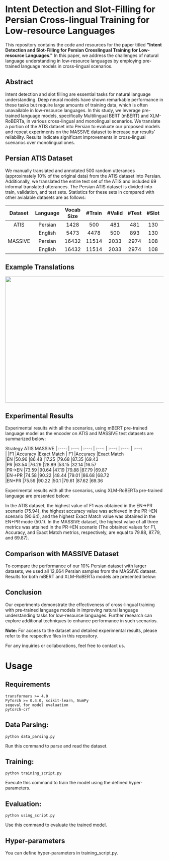 # Intent Detection and Slot-Filling for Persian Cross-lingual Training for Low-resource Languages
This repository contains the code and resources for the paper titled **"Intent Detection and Slot-Filling for Persian Crosslingual Training for Low-resource Languages."** In this paper, we address the challenges of natural language understanding in low-resource languages by employing pre-trained language models in cross-lingual scenarios.

## Abstract

Intent detection and slot filling are essential tasks for natural language understanding. Deep neural models have shown remarkable performance in these tasks but require large amounts of training data, which is often unavailable in low-resource languages. In this study, we leverage pre-trained language models, specifically Multilingual BERT (mBERT) and XLM-RoBERTa, in various cross-lingual and monolingual scenarios. We translate a portion of the ATIS dataset into Persian to evaluate our proposed models and repeat experiments on the MASSIVE dataset to increase our results’ reliability. Results indicate significant improvements in cross-lingual scenarios over monolingual ones.

## Persian ATIS Dataset

We manually translated and annotated 500 random utterances (approximately 10% of the original data) from the ATIS dataset into Persian. Additionally, we translated the entire test set of the ATIS and included 69 informal translated utterances. The Persian ATIS dataset is divided into train, validation, and test sets. Statistics for these sets in compared with other avialable datasets are as follows:

| Dataset      | Language       | Vocab Size    | #Train        | #Valid        | #Test         | #Slot         | #Intent
| :---:        |     :---:      |    :---:      |    :---:      |    :---:      |    :---:      |    :---:      |    :---:      |
| ATIS         | Persian        | 1428          | 500           | 481           | 481           | 130           | 26            |
|              | English        | 5473          | 4478          | 500           | 893           | 130           | 26            |
| MASSIVE      | Persian        | 16432         | 11514         | 2033          | 2974          | 108           | 60            |
|              | English        | 16432         | 11514         | 2033          | 2974          | 108           | 60            |

## Example Translations

<img src="https://github.com/MobinZadkamali/Intent-Detection-and-Slot-Filling-for-Persian-Crosslingual-Training-for-Low-resource-Languages/assets/37911344/56adafef-9d0e-4b16-8dcb-7c657eacf8bb" width="600" height="400">

## Experimental Results

Experimental results with all the scenarios, using mBERT pre-trained language model as the encoder on ATIS and MASSIVE test datasets are summarized below:

Strategy <td colspan=3>ATIS                               <td colspan=3>MASSIVE 
| :---:   |     :---:      |    :---:      |    :---:      |    :---:      |    :---:      |    :---:      
|         |F1              |Accuracy       |Exact Match    | F1            |Accuracy       |Exact Match    
|EN       |50.96           |86.48          |17.25          |79.68          |87.35          |69.43          
|PR       |63.54           |76.29          |28.89          |53.15          |32.14          |16.57          
|PR→EN    |73.59           |90.64          |47.19          |79.88          |87.79          |69.87          
|EN→PR    |74.58           |90.22          |48.44          |79.01          |86.68          |68.72          
|EN+PR    |75.59           |90.22          |50.1           |79.61          |87.62          |69.36          

Experimental results with all the scenarios, using XLM-RoBERTa pre-trained language are presented below:

In the ATIS dataset, the highest value of F1 was obtained in the EN→PR scenario (75.94), the highest accuracy value was achieved in the PR→EN scenario (90.64), and the highest Exact Match value was obtained in the EN+PR mode (50.1). In the MASSIVE dataset, the highest value of all three metrics was attained in the PR→EN scenario (The obtained values for F1, Accuracy, and Exact Match metrics, respectively, are equal to 79.88, 87.79, and 69.87).

## Comparison with MASSIVE Dataset

To compare the performance of our 10% Persian dataset with larger datasets, we used all 12,664 Persian samples from the MASSIVE dataset. Results for both mBERT and XLM-RoBERTa models are presented below:

## Conclusion

Our experiments demonstrate the effectiveness of cross-lingual training with pre-trained language models in improving natural language understanding tasks for low-resource languages. Further research can explore additional techniques to enhance performance in such scenarios.

**Note:** For access to the dataset and detailed experimental results, please refer to the respective files in this repository.

For any inquiries or collaborations, feel free to contact us.

# Usage
## Requirements

    transformers >= 4.0
    PyTorch >= 0.4.0, scikit-learn, NumPy
    seqeval for model evaluation
    pytorch-crf

## Data Parsing:

    python data_parsing.py

Run this command to parse and read the dataset.
    
## Training:

    python training_script.py

Execute this command to train the model using the defined hyper-parameters.
    
## Evaluation:

    python using_script.py

Use this command to evaluate the trained model.

## Hyper-parameters

You can define hyper-parameters in training_script.py.

